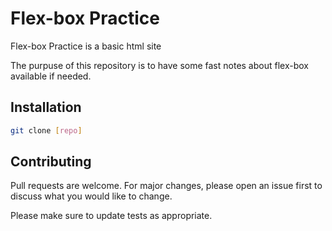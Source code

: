 # Flex-box Practice

Flex-box Practice is a basic html site

The purpuse of this repository is to have some fast notes about flex-box available if needed.

## Installation

```bash
git clone [repo]
```

## Contributing
Pull requests are welcome. For major changes, please open an issue first to discuss what you would like to change.

Please make sure to update tests as appropriate.